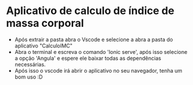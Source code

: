 # Aplicativo de calculo de índice de massa corporal
- Após extrair a pasta abra o Vscode e selecione a abra a pasta do aplicativo "CalculoIMC"
- Abra o terminal e escreva o comando 'Ionic serve', após isso selecione a opção 'Angula' e espere ele baixar todas as dependências necessárias.
- Após isso o vscode irá abrir o aplicativo no seu navegador, tenha um bom uso :D
